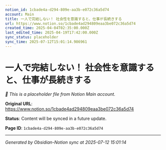 ```yaml
---
notion_id: 1cbade4a-d294-809e-aa3b-e072c36a5d74
account: Main
title: 一人で完結しない！ 社会性を意識すると、仕事が長続きする
url: https://www.notion.so/1cbade4ad294809eaa3be072c36a5d74
created_time: 2025-04-04T02:35:00.000Z
last_edited_time: 2025-04-19T17:42:00.000Z
sync_status: placeholder
sync_time: 2025-07-12T15:01:14.986961
---
```


# 一人で完結しない！ 社会性を意識すると、仕事が長続きする

*🔄 This is a placeholder file from Notion Main account.*

**Original URL**: https://www.notion.so/1cbade4ad294809eaa3be072c36a5d74

**Status**: Content will be synced in a future update.

**Page ID**: `1cbade4a-d294-809e-aa3b-e072c36a5d74`

---

*Generated by Obsidian-Notion sync at 2025-07-12 15:01:14*
